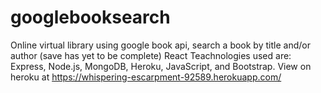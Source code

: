# googlebooksearch
Online virtual library using google book api, search a book by title and/or author (save has yet to be complete) React
Teachnologies used are: Express, Node.js, MongoDB, Heroku, JavaScript, and Bootstrap. View on heroku at https://whispering-escarpment-92589.herokuapp.com/

